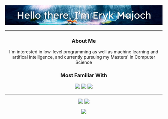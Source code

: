 <p align="center">
  <img src="https://github.com/ErykMajoch/ErykMajoch/blob/main/assets/banner.jpg"></img>
</p>

<hr>

<h3 align="center">About Me</h3>
<p align="center">
    I'm interested in low-level programming as well as machine learning and artifical intelligence, and currently pursuing my Masters' in Computer Science 
</p>

<h3 align="center">Most Familiar With</h3>
<p align="center">
  <img src="https://img.shields.io/badge/C%2B%2B-00599C?style=for-the-badge&logo=c%2B%2B&logoColor=white">
  <img src="https://img.shields.io/badge/Python-14354C?style=for-the-badge&logo=python&logoColor=white">
  <img src="https://img.shields.io/badge/Rust-000000?style=for-the-badge&logo=rust&logoColor=white">
</p>

<hr>

<p align="center">
  <img src="https://img.shields.io/badge/Arch_Linux-1793D1?style=for-the-badge&logo=arch-linux&logoColor=white">
  <img src="https://img.shields.io/badge/Windows-0078D6?style=for-the-badge&logo=windows&logoColor=white">
</p>

<p align="center">
<img src="https://komarev.com/ghpvc/?username=ErykMajoch&&color=blueviolet&style=flat-square&label=Visitors">
</p>
